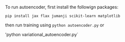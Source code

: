 To run autoencoder, first install the followign packages:

`pip install jax flax jumanji scikit-learn matplotlib`

then run training using 
`python autoencoder.py`
or

'python variational_autoencoder.py`